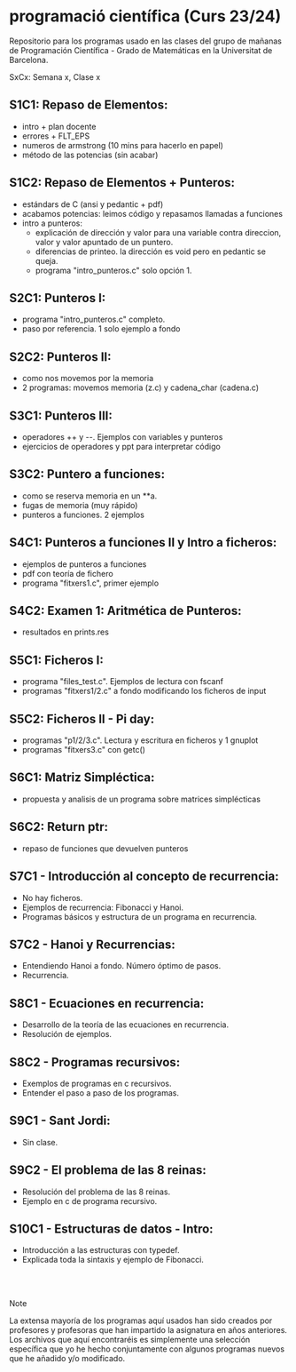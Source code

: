 # programació científica (Curs 23/24)
Repositorio para los programas usado en las clases del grupo de mañanas de Programación Científica - Grado de Matemáticas en la Universitat de Barcelona. 

SxCx: Semana x, Clase x


S1C1: Repaso de Elementos:
--------------------------
- intro + plan docente
- errores + FLT_EPS 
- numeros de armstrong (10 mins para hacerlo en papel)
- método de las potencias (sin acabar)

S1C2: Repaso de Elementos + Punteros:
-------------------------------------
- estándars de C (ansi y pedantic + pdf)
- acabamos potencias: leimos código y repasamos llamadas a funciones
- intro a punteros:
	- explicación de dirección y valor para una variable contra direccion, valor y valor apuntado de un puntero.
	- diferencias de printeo. la dirección es void pero en pedantic se queja.
	- programa "intro_punteros.c" solo opción 1. 

S2C1: Punteros I:
-----------------
- programa "intro_punteros.c" completo.
- paso por referencia. 1 solo ejemplo a fondo

S2C2: Punteros II:
------------------
- como nos movemos por la memoria 
- 2 programas: movemos memoria (z.c) y cadena_char (cadena.c)

S3C1: Punteros III:
-------------------
- operadores ++ y --. Ejemplos con variables y punteros 
- ejercicios de operadores y ppt para interpretar código

S3C2: Puntero a funciones:
--------------------------
- como se reserva memoria en un **a.
- fugas de memoria (muy rápido)
- punteros a funciones. 2 ejemplos

S4C1: Punteros a funciones II y Intro a ficheros:
-------------------------------------------------
- ejemplos de punteros a funciones
- pdf con teoría de fichero
- programa "fitxers1.c", primer ejemplo

S4C2: Examen 1: Aritmética de Punteros:
---------------------------------------
- resultados en prints.res

S5C1: Ficheros I:
-----------------
- programa "files_test.c". Ejemplos de lectura con fscanf
- programas "fitxers1/2.c" a fondo modificando los ficheros de input

S5C2: Ficheros II - Pi day:
---------------------------
- programas "p1/2/3.c". Lectura y escritura en ficheros y 1 gnuplot
- programas "fitxers3.c" con getc()

S6C1: Matriz Simpléctica:
-------------------------
- propuesta y analisis de un programa sobre matrices simplécticas

S6C2: Return ptr:
-----------------
- repaso de funciones que devuelven punteros

S7C1 - Introducción al concepto de recurrencia:
-----------------------------------------------
- No hay ficheros.
- Ejemplos de recurrencia: Fibonacci y Hanoi.
- Programas básicos y estructura de un programa en recurrencia.

S7C2 - Hanoi y Recurrencias:
----------------------------
- Entendiendo Hanoi a fondo. Número óptimo de pasos. 
- Recurrencia.

S8C1 - Ecuaciones en recurrencia:
---------------------------------
- Desarrollo de la teoría de las ecuaciones en recurrencia.
- Resolución de ejemplos.

S8C2 - Programas recursivos:
----------------------------
- Exemplos de programas en c recursivos.
- Entender el paso a paso de los programas.

S9C1 - Sant Jordi:
------------------
- Sin clase.

S9C2 - El problema de las 8 reinas:
-----------------------------------
- Resolución del problema de las 8 reinas.
- Ejemplo en c de programa recursivo.

S10C1 - Estructuras de datos - Intro:
-------------------------------------
- Introducción a las estructuras con typedef.
- Explicada toda la sintaxis y ejemplo de Fibonacci.


</br></br>
> [!NOTE]
> La extensa mayoría de los programas aquí usados han sido creados por profesores y profesoras que han impartido la asignatura en años anteriores. Los archivos que aquí encontraréis es simplemente una selección específica que yo he hecho conjuntamente con algunos programas nuevos que he añadido y/o modificado.